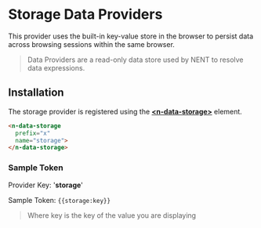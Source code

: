 # Storage Data Providers

This provider uses the built-in key-value store in the browser to persist data across browsing sessions within the same browser.

> Data Providers are a read-only data store used by NENT to resolve data expressions.

## Installation

The storage provider is registered using the **[\<n-data-storage\>](/components/n-data-storage)** element.

```html
<n-data-storage 
  prefix="x" 
  name="storage">
</n-data-storage>
```

### Sample Token

Provider Key: '**storage**'

Sample Token: `{{storage:key}}`

> Where key is the key of the value you are displaying